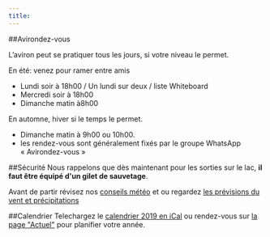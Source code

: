 ```yaml
---
title: 
---
```

##Avirondez-vous

L’aviron peut se pratiquer tous les jours, si votre niveau le permet.

En été: venez pour ramer entre amis
- Lundi soir à 18h00 / Un lundi sur deux / liste Whiteboard
- Mercredi soir à 18h00
- Dimanche matin à8h00 

En automne, hiver si le temps le permet.
- Dimanche matin à 9h00 ou 10h00.
- les rendez-vous sont généralement fixés par le groupe WhatsApp « Avirondez-vous »

##Sécurité
Nous rappelons que dès maintenant pour les sorties sur le lac, **il faut être équipé d'un gilet de sauvetage**.

Avant de partir révisez nos [conseils météo](/aviron/meteo) et ou regardez [les prévisions du vent et précipitations](/aviron/meteo#windguru)

##Calendrier
Telechargez le [calendrier 2019 en iCal](https://www.google.com/calendar/ical/jhhjmbajfom7q67k26lrn1h8h8%40group.calendar.google.com/public/basic.ics) ou rendez-vous sur [la page "Actuel"](/actuel) pour planifier votre année.